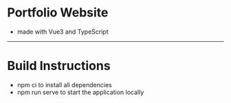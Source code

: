 # Portfolio Website
- made with Vue3 and TypeScript
---
# Build Instructions
- npm ci to install all dependencies
- npm run serve to start the application locally
